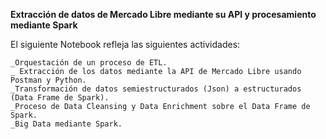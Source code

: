 **Extracción de datos de Mercado Libre mediante su API y procesamiento mediante Spark**

El siguiente Notebook refleja las siguientes actividades:

    _Orquestación de un proceso de ETL.
    _ Extracción de los datos mediante la API de Mercado Libre usando Postman y Python.
    _Transformación de datos semiestructurados (Json) a estructurados (Data Frame de Spark).
    _Proceso de Data Cleansing y Data Enrichment sobre el Data Frame de Spark.
    _Big Data mediante Spark.
